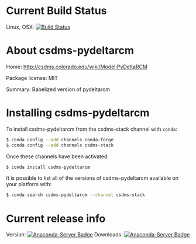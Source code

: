 # Current Build Status

Linux, OSX: [![Build Status](https://travis-ci.org/csdms-stack/pydeltarcm-csdms-recipe.svg?branch=master)](https://travis-ci.org/csdms-stack/pydeltarcm-csdms-recipe)

# About csdms-pydeltarcm

Home: http://csdms.colorado.edu/wiki/Model:PyDeltaRCM

Package license: MIT

Summary: Babelized version of pydeltarcm

# Installing csdms-pydeltarcm

To install csdms-pydeltarcm from the csdms-stack channel with `conda`:

```bash
$ conda config --add channels conda-forge
$ conda config --add channels csdms-stack
```

Once these channels have been activated:

```bash
$ conda install csdms-pydeltarcm
```

It is possible to list all of the versions of csdms-pydeltarcm available on your
platform with:

```bash
$ conda search csdms-pydeltarcm --channel csdms-stack
```

# Current release info

Version: [![Anaconda-Server Badge](https://anaconda.org/csdms-stack/csdms-pydeltarcm/badges/version.svg)](https://anaconda.org/csdms-stack/csdms-pydeltarcm)
Downloads: [![Anaconda-Server Badge](https://anaconda.org/csdms-stack/csdms-pydeltarcm/badges/downloads.svg)](https://anaconda.org/csdms-stack/csdms-pydeltarcm)
